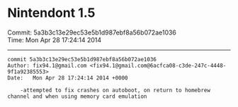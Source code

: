 # Nintendont 1.5
Commit: 5a3b3c13e29ec53e5b1d987ebf8a56b072ae1036  
Time: Mon Apr 28 17:24:14 2014   

-----

```
commit 5a3b3c13e29ec53e5b1d987ebf8a56b072ae1036
Author: fix94.1@gmail.com <fix94.1@gmail.com@6acfca08-c3de-247c-4448-9f1a92385553>
Date:   Mon Apr 28 17:24:14 2014 +0000

    -attempted to fix crashes on autoboot, on return to homebrew channel and when using memory card emulation
```
